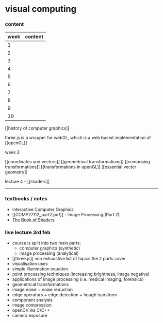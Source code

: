 # visual computing

### content
| week | content |
| ---- | ------- |
| 1    |         |
| 2    |         |
| 3    |         |
| 4    |         |
| 5    |         |
| 6    |         |
| 7    |         |
| 8    |         |
| 9    |         |
| 10   |         |

[[history of computer graphics]]

three.js is a wrapper for webGL, which is a web based implementation of [[openGL]]

week 2

[[coordinates and vectors]]
[[geometrical transformations]]
[[composing transformations]]
[[transformations in openGL]]
[[essential vector geometry]]

lecture 4 - [[shaders]]

***
### textbooks / notes
-  Interactive Computer Graphics
- [[COMP27112_part2.pdf]] - Image Processing (Part 2)
- [The Book of Shaders](https://thebookofshaders.com/)


### live lecture 3rd feb
- course is split into two main parts:
	- computer graphics (synthetic)
	- image processing (analytical)
- [[three.js]]
non exhaustive list of topics the 2 parts cover
- visualisation uses
- simple illumination equation
- point processing techniques (increasing brightness, image negative)
- applications of image processing (i.e. medical imaging, forensics)
- geometrical transformations
- image noise + noise reduction
- edge operators + edge detection + hough transform
- component analysis
- image compression
- openCV ins C/C++
- camera exposure